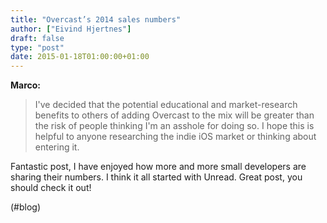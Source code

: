 ```yaml
---
title: "Overcast’s 2014 sales numbers"
author: ["Eivind Hjertnes"]
draft: false
type: "post"
date: 2015-01-18T01:00:00+01:00
---
```


**Marco:**

> I've decided that the potential educational and market-research
> benefits to others of adding Overcast to the mix will be greater than
> the risk of people thinking I'm an asshole for doing so. I hope this
> is helpful to anyone researching the indie iOS market or thinking
> about entering it.

Fantastic post, I have enjoyed how more and more small developers are
sharing their numbers. I think it all started with Unread. Great post,
you should check it out!

(#blog)
